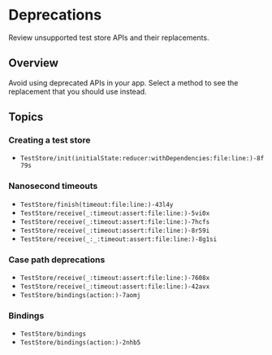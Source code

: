 # Deprecations

Review unsupported test store APIs and their replacements.

## Overview

Avoid using deprecated APIs in your app. Select a method to see the replacement that you should use
instead.

## Topics

### Creating a test store

- ``TestStore/init(initialState:reducer:withDependencies:file:line:)-8f79s``

### Nanosecond timeouts

- ``TestStore/finish(timeout:file:line:)-43l4y``
- ``TestStore/receive(_:timeout:assert:file:line:)-5vi0x``
- ``TestStore/receive(_:timeout:assert:file:line:)-7hcfs``
- ``TestStore/receive(_:timeout:assert:file:line:)-8r59i``
- ``TestStore/receive(_:_:timeout:assert:file:line:)-8g1si``

### Case path deprecations

- ``TestStore/receive(_:timeout:assert:file:line:)-7608x``
- ``TestStore/receive(_:timeout:assert:file:line:)-42avx``
- ``TestStore/bindings(action:)-7aomj``

### Bindings

- ``TestStore/bindings``
- ``TestStore/bindings(action:)-2nhb5``
